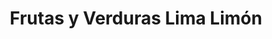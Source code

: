 ---
title: "Frutas y Verduras Lima Limón"
url: /los-molles/frutas-y-verduras-lima-limon/
shop: frutería
---